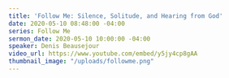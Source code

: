 ```yaml
---
title: 'Follow Me: Silence, Solitude, and Hearing from God'
date: 2020-05-10 08:48:00 -04:00
series: Follow Me
sermon_date: 2020-05-10 10:00:00 -04:00
speaker: Denis Beausejour
video_url: https://www.youtube.com/embed/y5jy4cp8gAA
thumbnail_image: "/uploads/followme.png"
---
```


